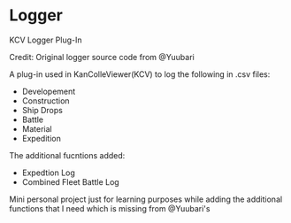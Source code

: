 # Logger
KCV Logger Plug-In

Credit:
Original logger source code from @Yuubari

A plug-in used in KanColleViewer(KCV) to log the following in .csv files:
- Developement
- Construction
- Ship Drops
- Battle
- Material
- Expedition

The additional fucntions added: 
- Expedtion Log
- Combined Fleet Battle Log

Mini personal project just for learning purposes while adding the additional functions that I need which is missing from @Yuubari's
